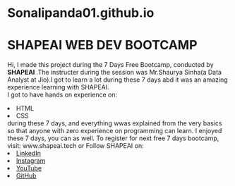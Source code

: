 # Sonalipanda01.github.io
# SHAPEAI WEB DEV BOOTCAMP
Hi, I made this project during the 7 Days Free Bootcamp, conducted by <b> SHAPEAI </b>
.The instructer during the session was Mr.Shaurya Sinha(a Data Analyst at Jio).I got to learn a lot during these 7 days abd it was an amazing experience learning with SHAPEAI.
<br>I got to have hands on experience on:
<li>HTML
  <li>CSS
   <br>during these 7 days, and everything wwas explained from the very basics so that anyone with zero experience on programming can learn.
    I enjoyed these 7 days, you can as well. To register for next free 7 days bootcamp, visit:
    www.shapeai.tech
      or Follow SHAPEAI on:
<li><a href="https://in.linkedin.com/company/shapeai">LinkedIn</a>
<li><a href="https://www.instagram.com/shapeai/?hl=en">Instagram</a>
  <li><a
         href="https://www.youtube.com/channel/UCTUvDLTW9meuDXWcbmISPdA">YouTube</a>
<li><a href="https://github.com/shapeai">GitHub</a>
  

